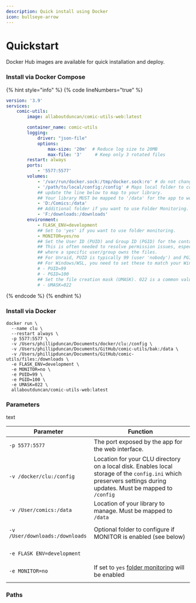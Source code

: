 ```yaml
---
description: Quick install using Docker
icon: bullseye-arrow
---
```


# Quickstart

Docker Hub images are available for quick installation and deploy.

### Install via Docker Compose

{% hint style="info" %}
{% code lineNumbers="true" %}
```yaml
version: '3.9'
services:
    comic-utils:
        image: allaboutduncan/comic-utils-web:latest

        container_name: comic-utils
        logging:
            driver: "json-file"
            options:
                max-size: '20m'  # Reduce log size to 20MB
                max-file: '3'     # Keep only 3 rotated files
        restart: always
        ports:
            - '5577:5577'
        volumes:
            - '/var/run/docker.sock:/tmp/docker.sock:ro' # do not change this line
            - '/path/to/local/config:/config' # Maps local folder to container
            ## update the line below to map to your library.
            ## Your library MUST be mapped to '/data' for the app to work
            - 'D:/Comics:/data'
            ## Additional folder if you want to use Folder Monitoring.
            - 'F:/downloads:/downloads'
        environment:
            - FLASK_ENV=development
            ## Set to 'yes' if you want to use folder monitoring.
            - MONITOR=yes/no
            ## Set the User ID (PUID) and Group ID (PGID) for the container.
            ## This is often needed to resolve permission issues, especially on systems like Unraid
            ## where a specific user/group owns the files.
            ## For Unraid, PUID is typically 99 (user 'nobody') and PGID is typically 100 (group 'users').
            ## For Windows/WSL, you need to set these to match your Windows user ID (see WINDOWS_WSL_SETUP.md)
            # - PUID=99
            # - PGID=100
            ## Set the file creation mask (UMASK). 022 is a common value.
            # - UMASK=022
```
{% endcode %}
{% endhint %}

### Install via Docker

```
docker run \
  --name clu \
  --restart always \
  -p 5577:5577 \
  -v /Users/phillipduncan/Documents/docker/clu:/config \
  -v /Users/phillipduncan/Documents/GitHub/comic-utils/bak:/data \
  -v /Users/phillipduncan/Documents/GitHub/comic-utils/files:/downloads \
  -e FLASK_ENV=development \
  -e MONITOR=no \
  -e PUID=99 \
  -e PGID=100 \
  -e UMASK=022 \
  allaboutduncan/comic-utils-web:latest
```

### Parameters

text

<table><thead><tr><th>Parameter</th><th>Function</th></tr></thead><tbody><tr><td><pre><code>-p 5577:5577
</code></pre></td><td>The port exposed by the app for the web interface.</td></tr><tr><td><pre><code>-v /docker/clu:/config
</code></pre></td><td>Location for your CLU directory on a local disk. Enables local storage of the <code>config.ini</code> which preservers settings during updates. Must be mapped to <code>/config</code></td></tr><tr><td><pre><code>-v /User/comics:/data
</code></pre></td><td>Location of your library to manage. Must be mapped to <code>/data</code></td></tr><tr><td><pre><code>-v /User/downloads:/downloads
</code></pre></td><td>Optional folder to configure if MONITOR is enabled (see below)</td></tr><tr><td><pre><code>-e FLASK_ENV=development
</code></pre></td><td></td></tr><tr><td><pre><code>-e MONITOR=no
</code></pre></td><td>If set to <code>yes</code> <a href="../features/folder-monitoring/">folder monitoring</a> will be enabled</td></tr><tr><td></td><td></td></tr></tbody></table>



### Paths

